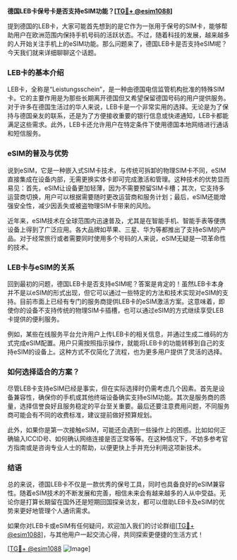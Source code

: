 **德国LEB卡保号卡是否支持eSIM功能？[[TG💪+ @esim1088](https://t.me/s/esim1088)]**

提到德国的LEB卡，大家可能首先想到的是它作为一张用于保号的SIM卡，能够帮助用户在欧洲范围内保持手机号码的活跃状态。不过，随着科技的发展，越来越多的人开始关注手机上的eSIM功能。那么问题来了，德国LEB卡是否支持eSIM呢？今天我们就来详细聊聊这个话题。

### LEB卡的基本介绍

LEB卡，全称是“Leistungsschein”，是一种由德国电信监管机构批准的特殊SIM卡。它的主要作用是为那些长期离开德国但又希望保留德国号码的用户提供服务。对于许多在德国生活过的华人来说，LEB卡是一个非常实用的选择。无论是为了保持与德国亲友的联系，还是为了方便接收重要的银行信息或快递通知，LEB卡都能满足这些需求。此外，LEB卡还允许用户在特定条件下使用德国本地网络进行通话和短信服务。

### eSIM的普及与优势

说到eSIM，它是一种嵌入式SIM卡技术，与传统可拆卸的物理SIM卡不同，eSIM直接集成在设备内部，无需更换实体卡即可完成激活和管理。这种技术的优势显而易见：首先，eSIM让设备更加轻薄，因为不需要预留SIM卡槽；其次，它支持多运营商切换，用户可以根据需要随时更改运营商和服务计划；最后，eSIM还能增强安全性，减少因丢失或被盗物理SIM卡带来的风险。

近年来，eSIM技术在全球范围内迅速普及，尤其是在智能手机、智能手表等便携设备上得到了广泛应用。各大品牌如苹果、三星、华为等都推出了支持eSIM的产品。对于经常旅行或者需要同时使用多个号码的人来说，eSIM无疑是一项革命性的技术。

### LEB卡与eSIM的关系

回到最初的问题，德国LEB卡是否支持eSIM呢？答案是肯定的！虽然LEB卡本身并不是以eSIM的形式出现，但它可以通过一些特定的方法和技术实现对eSIM的支持。目前市面上已经有专门的服务商提供LEB卡的eSIM激活方案。这意味着，即使你的设备不支持传统的物理SIM卡插槽，也可以通过eSIM的方式继续享受LEB卡提供的便利服务。

例如，某些在线服务平台允许用户上传LEB卡的相关信息，并通过生成二维码的方式完成eSIM配置。用户只需按照指示操作，就能将LEB卡的功能转移到自己的支持eSIM的设备上。这种方式不仅简化了流程，也为更多用户提供了灵活的选择。

### 如何选择适合的方案？

尽管LEB卡支持eSIM已经是事实，但在实际选择时仍需考虑几个因素。首先是设备兼容性，确保你的手机或其他终端设备确实支持eSIM功能。其次是服务商的质量，选择信誉良好且服务稳定的平台至关重要。最后还要注意费用问题，不同服务商可能会有不同的收费标准，建议提前做好预算规划。

此外，如果你是第一次接触eSIM，可能还会遇到一些操作上的困惑。比如如何正确输入ICCID号、如何确认网络连接是否正常等等。在这种情况下，不妨多参考官方指南或是咨询专业人士的帮助，以便更快上手并充分利用这项新技术。

### 结语

总的来说，德国LEB卡不仅是一款优秀的保号工具，同时也具备良好的eSIM兼容性。随着eSIM技术的不断发展和完善，相信未来会有越来越多的人从中受益。无论你是打算长期留在国外还是短期回国探亲访友，都可以借助LEB卡及eSIM的优势来更好地管理个人通讯需求。

如果你对LEB卡或eSIM有任何疑问，欢迎加入我们的讨论群组[[TG💪+ @esim1088](https://t.me/s/esim1088)]，与其他用户一起交流心得，共同探索更便捷的生活方式！

[[TG💪+ @esim1088](https://t.me/s/esim1088) ![Image](https://i.postimg.cc/4NQfJmqS/Snipaste-2025-05-13-00-14-12.png)]